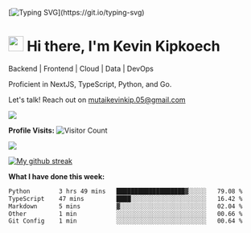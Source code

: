 
[![Typing SVG](https://readme-typing-svg.herokuapp.com?font=Courier+new&color=%23808080&size=40&width=800&duration=6969&lines=Welcome+to+my+profile!)](https://git.io/typing-svg)
# <img src="https://raw.githubusercontent.com/iampavangandhi/iampavangandhi/master/gifs/Hi.gif" width="30px"> Hi there, I'm Kevin Kipkoech

Backend | Frontend | Cloud | Data | DevOps

Proficient in NextJS, TypeScript, Python, and Go. 

Let's talk! Reach out on mutaikevinkip.05@gmail.com 

[![](https://img.shields.io/badge/linkedin-%230077B5.svg?style=for-the-badge&logo=linkedin)](https://www.linkedin.com/in/kevin-kipkoech-651a15108)


**Profile Visits:**
![Visitor Count](https://profile-counter.glitch.me/KevinKipkoechMutai/count.svg)

<img src="https://github-readme-stats.vercel.app/api/top-langs?username=KevinKipkoechMutai&layout=compact&theme=blue-green"/>

[![My github streak](https://github-readme-streak-stats.herokuapp.com/?user=KevinKipkoechMutai&theme=blue-green)](https://github.com/KevinKIpkoechMutai/github-readme-streak-stats)


**What I have done this week:**
<!--START_SECTION:waka-->

```txt
Python        3 hrs 49 mins   ███████████████████▓░░░░░   79.08 %
TypeScript    47 mins         ████░░░░░░░░░░░░░░░░░░░░░   16.42 %
Markdown      5 mins          ▓░░░░░░░░░░░░░░░░░░░░░░░░   02.04 %
Other         1 min           ░░░░░░░░░░░░░░░░░░░░░░░░░   00.66 %
Git Config    1 min           ░░░░░░░░░░░░░░░░░░░░░░░░░   00.64 %
```

<!--END_SECTION:waka-->

